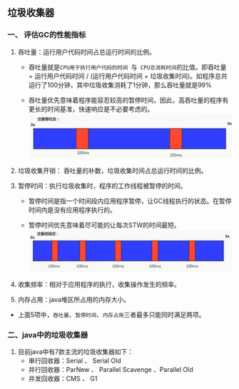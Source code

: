 ## 垃圾收集器

### 一、 评估GC的性能指标
1. 吞吐量：运行用户代码时间占总运行时间的比例。
    - 吞吐量就是`CPU用于执行用户代码的时间 `与` CPU总消耗时间`的比值。即吞吐量 = 运行用户代码时间 / (运行用户代码时间 + 垃圾收集时间)。如程序总共运行了100分钟，其中垃圾收集消耗了1分钟，那么吞吐量就是99%

    - 吞吐量优先意味着程序能容忍较高的暂停时间，因此，高吞吐量的程序有更长的时间基准，快速响应是不必要考虑的。![吞吐量优先](./img/吞吐量优先.jpg)

2. 垃圾收集开销： 吞吐量的补数，垃圾收集时间占总运行时间的比例。

3. 暂停时间：执行垃圾收集时，程序的工作线程被暂停的时间。
    - 暂停时间是指一个时间段内应用程序暂停，让GC线程执行的状态。在暂停时间内是没有应用程序执行的。

    - 暂停时间优先意味着尽可能的让每次STW的时间最短。![暂停时间优先](./img/暂停时间优先.jpg) 

4. 收集频率：相对于应用程序的执行，收集操作发生的频率。

5. 内存占用：java堆区所占用的内存大小。

- 上面5项中，`吞吐量`、`暂停时间`、`内存占用`三者最多只能同时满足两项。

### 二、java中的垃圾收集器

1. 目前java中有7款主流的垃圾收集器如下：
    - 串行回收器：Serial 、 Serial Old
    - 并行回收器：ParNew 、 Parallel Scavenge 、Parallel Old
    - 并发回收器：CMS 、 G1